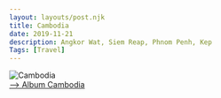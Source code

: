 ```yaml
---
layout: layouts/post.njk
title: Cambodia
date: 2019-11-21
description: Angkor Wat, Siem Reap, Phnom Penh, Kep
Tags: [Travel]
---
```


![Cambodia](https://lh3.googleusercontent.com/bCxYYJKJJjENTX1BtWmOy7zvpy4g0FaHBWDYZWMqOtg1Z2XUUoSDi9r3cQm581Y7m9BduSnYmpUESG5pQANAra8jjeGInpty4VBa7YeFbiIa70Zz1VrKO29bMXfbjNlPRc3AGL2tvOoDDniH2bW9-O3AC0Blhf0hZ4M5lIzKgnA-KC-YUZbOLRQNQt8EjNB0IpABf4BbYC4hv7blEovp1SZWIY0IioyXwd8uvC_tB5vppXiFhtyWUcSuurWHQPKuaKm3BeARYvnHCCqt_w_7Zx0BAxgQj8P-dLU7P5Ju2R4j0Xfwo6ceqaYazwCmO788q3ShAI1xpRKVNkYlP61sIGCiVpQRp_rrkCKOqJm_TQoGZaG81Dgbse16wMc4JZO8ArZqSDbO2o2yzZRQ064ImQe3K9ApR6dke5HEWuUEKoVxIt1dtKDLdBPfe292jfpJEqeA7Hn4Q-rFoakwHgi0Ih21c84FKEnTP9WgDH2Ruh9d5k01CPYFoF1CI-2Lqvg2zVDzWXQ-EZKkBXKdLEmVUYcZ9hd5LUsu0aJya-LBwhLVg0IKGdq2zOYqZSrf54_7xZ5ZrAM-XdvhllRgtQNqTm75zq8tZgSzbtCjO8sLssHvcOvK9tnHkVjlsqq_MU14N34r8YrlkLtG88t3JUqZlPczgf-p4vMkpqHTqZxxzE_t9rRaj1j4f5mi=s217-p-k-no)  
<a href="https://photos.app.goo.gl/cxCFpsDC8MyD6kFu5" target="_blank">--> Album Cambodia</a>